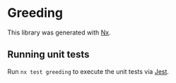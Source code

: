 # Greeding

This library was generated with [Nx](https://nx.dev).

## Running unit tests

Run `nx test greeding` to execute the unit tests via [Jest](https://jestjs.io).
